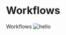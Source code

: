 # Workflows
Workflows
![hello](https://github.com/Saimon398/Workflows/actions/workflows/hello/badge.svg)


